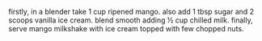 firstly, in a blender take 1 cup ripened mango.
also add 1 tbsp sugar and 2 scoops vanilla ice cream.
blend smooth adding ½ cup chilled milk.
finally, serve mango milkshake with ice cream topped with few chopped nuts.